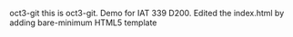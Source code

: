oct3-git
this is oct3-git. Demo for IAT 339 D200.
Edited the index.html by adding bare-minimum HTML5 template

